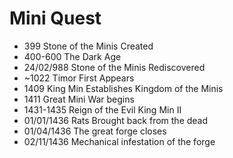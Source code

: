 Mini Quest
===============
- 399 Stone of the Minis Created
- 400-600 The Dark Age
- 24/02/988 Stone of the Minis Rediscovered
- ~1022 Timor First Appears
- 1409 King Min Establishes Kingdom of the Minis
- 1411 Great Mini War begins
- 1431-1435 Reign of the Evil King Min II
- 01/01/1436 Rats Brought back from the dead
- 01/04/1436 The great forge closes
- 02/11/1436 Mechanical infestation of the forge
